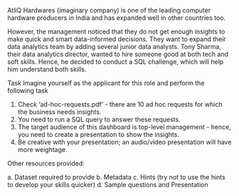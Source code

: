 AtliQ Hardwares (imaginary company) is one of the leading computer hardware producers in India and has expanded well in other countries too.


However, the management noticed that they do not get enough insights to make quick and smart data-informed decisions. They want to expand their data analytics team by adding several junior data analysts. Tony Sharma, their data analytics director, wanted to hire someone good at both tech and soft skills. Hence, he decided to conduct a SQL challenge, which will help him understand both skills.

Task
Imagine yourself as the applicant for this role and perform the following task

1.    Check ‘ad-hoc-requests.pdf’ - there are 10 ad hoc requests for which the business needs insights.
2.    You need to run a SQL query to answer these requests. 
3.    The target audience of this dashboard is top-level management - hence, you need to create a presentation to show the insights.
4.    Be creative with your presentation; an audio/video presentation will have more weightage.

Other resources provided:

a.    Dataset required to provide 
b.    Metadata
c.    Hints (try not to use the hints to develop your skills quicker)
d.    Sample questions and Presentation
